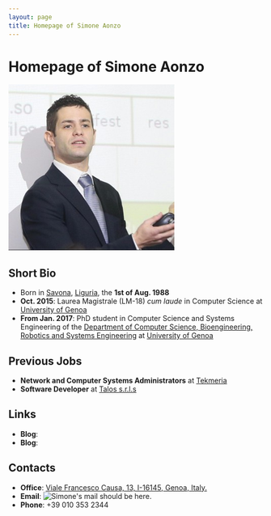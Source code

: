 ```yaml
--- 
layout: page
title: Homepage of Simone Aonzo
---
```


# Homepage of Simone Aonzo


![Simone's pic is missing.](./pics/aonzo.jpg)


## Short Bio
- Born in [Savona](https://en.wikipedia.org/wiki/Savona), [Liguria](https://en.wikipedia.org/wiki/Liguria), the **1st of Aug. 1988**
- **Oct. 2015**: Laurea Magistrale (LM-18) *cum laude* in Computer Science at [University of Genoa](https://en.wikipedia.org/wiki/University_of_Genoa)
- **From Jan. 2017**: PhD student in Computer Science and Systems Engineering of the [Department of Computer Science, Bioengineering, Robotics and Systems Engineering](http://www.dibris.unige.it/) at [University of Genoa](https://en.wikipedia.org/wiki/University_of_Genoa)

## Previous Jobs
- **Network and Computer Systems Administrators** at [Tekmeria](http://teknoos.it)
- **Software Developer** at [Talos  s.r.l.s](http://www.talos-sec.com)


## Links
- **Blog**:
- **Blog**:

## Contacts

- **Office**: [Viale Francesco Causa, 13, I-16145, Genoa, Italy.](https://www.google.it/maps/place/44°24'07.0%22N+8°57'38.7%22E/@44.4019444,8.9596557,18z/data=!3m1!4b1!4m5!3m4!1s0x0:0x0!8m2!3d44.401932!4d8.960757)
- **Email**: ![Simone's mail should be here.](./pics/aonzo_mail.png)
- **Phone**: +39 010 353 2344





